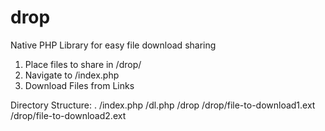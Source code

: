 # drop
Native PHP Library for easy file download sharing

1. Place files to share in /drop/
2. Navigate to /index.php
3. Download Files from Links

Directory Structure:
.
/index.php
/dl.php
/drop
/drop/file-to-download1.ext
/drop/file-to-download2.ext
